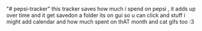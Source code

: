 "# pepsi-tracker" 
this tracker saves how much i spend on pepsi , it adds up over time and it get savedon a folder 
its on gui so u can click and stuff
i might add calendar and how much spent on thAT month 
and cat gifs too :3
